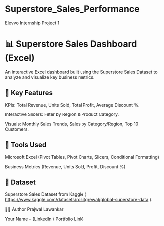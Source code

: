# Superstore_Sales_Performance
Elevvo Internship Project 1

# 📊 Superstore Sales Dashboard (Excel)

An interactive Excel dashboard built using the Superstore Sales Dataset to analyze and visualize key business metrics.

## 🔹 Key Features

KPIs: Total Revenue, Units Sold, Total Profit, Average Discount %.

Interactive Slicers: Filter by Region & Product Category.

Visuals: Monthly Sales Trends, Sales by Category/Region, Top 10 Customers.

## 🔹 Tools Used

Microsoft Excel (Pivot Tables, Pivot Charts, Slicers, Conditional Formatting)

Business Metrics (Revenue, Units Sold, Profit, Discount %)

## 🔹 Dataset

Superstore Sales Dataset from Kaggle ( https://www.kaggle.com/datasets/rohitgrewal/global-superstore-data ).

👨‍💻 Author
Prajwal Lawankar

Your Name – (LinkedIn / Portfolio Link)
